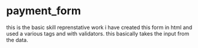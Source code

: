# payment_form
this is the basic skill reprenstative work
i have created this form in html and used a various tags and with validators.
this basically takes the input from the data.

